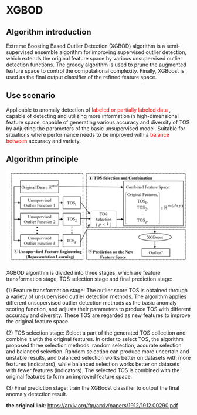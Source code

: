 # XGBOD 
## Algorithm introduction 
 
Extreme Boosting Based Outlier Detection (XGBOD) algorithm is a semi-supervised ensemble algorithm for improving supervised outlier detection, which extends the original feature space by various unsupervised outlier detection functions. The greedy algorithm is used to prune the augmented feature space to control the computational complexity. Finally, XGBoost is used as the final output classifier of the refined feature space. 
 
## Use scenario 
 
Applicable to anomaly detection of <font color='red'> labeled or partially labeled data </font>, capable of detecting and utilizing more information in high-dimensional feature space, capable of generating various accuracy and diversity of TOS by adjusting the parameters of the basic unsupervised model. Suitable for situations where performance needs to be improved with a<font color='red'> balance between  </font> accuracy and variety. 
 
## Algorithm principle 
![Excalidraw Image](./img/XGBOD.png) 
 
XGBOD algorithm is divided into three stages, which are feature transformation stage, TOS selection stage and final prediction stage: 
 
(1) Feature transformation stage: The outlier score TOS is obtained through a variety of unsupervised outlier detection methods. The algorithm applies different unsupervised outlier detection methods as the basic anomaly scoring function, and adjusts their parameters to produce TOS with different accuracy and diversity. These TOS are regarded as new features to improve the original feature space. 
 
(2) TOS selection stage: Select a part of the generated TOS collection and combine it with the original features. In order to select TOS, the algorithm proposed three selection methods: random selection, accurate selection and balanced selection. Random selection can produce more uncertain and unstable results, and balanced selection works better on datasets with more features (indicators), while balanced selection works better on datasets with fewer features (indicators). The selected TOS is combined with the original features to form an improved feature space. 
 
(3) Final prediction stage: train the XGBoost classifier to output the final anomaly detection result. 
 
**the original link**: <https://arxiv.org/ftp/arxiv/papers/1912/1912.00290.pdf>